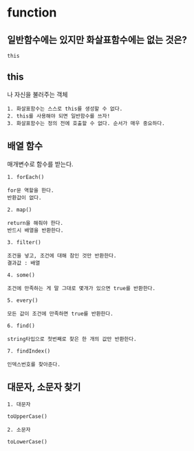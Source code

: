 # function


## 일반함수에는 있지만 화살표함수에는 없는 것은?
```
this
```

## this

나 자신을 불러주는 객체

```
1. 화살표함수는 스스로 this를 생성할 수 없다.
2. this를 사용해야 되면 일반함수를 쓰자!
3. 화살표함수는 정의 전에 호출할 수 없다. 순서가 매우 중요하다.
```

## 배열 함수

매개변수로 함수를 받는다.

```
1. forEach()

for문 역할을 한다.
반환값이 없다.

2. map()

return을 해줘야 한다.
반드시 배열을 반환한다.

3. filter()

조건을 넣고, 조건에 대해 참인 것만 반환한다.
결과값 : 배열

4. some()

조건에 만족하는 게 말 그대로 몇개가 있으면 true를 반환한다.

5. every()

모든 값이 조건에 만족하면 true를 반환한다.

6. find()

string타입으로 첫번째로 찾은 한 개의 값만 반환한다.

7. findIndex()

인덱스번호를 찾아준다.
```

## 대문자, 소문자 찾기
```
1. 대문자

toUpperCase()

2. 소문자

toLowerCase()
```
